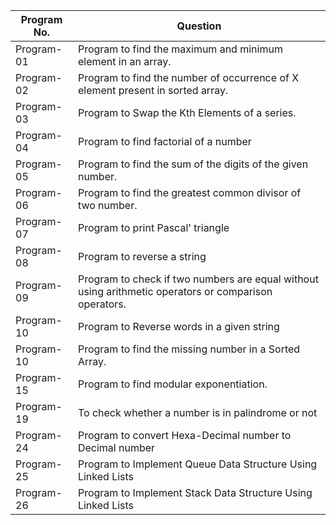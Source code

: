 | Program No.| Question |
| ------- | ------ |
| Program-01 | Program to find the maximum and minimum element in an array.  |
| Program-02 | Program to find the number of occurrence of X element present in sorted array.  |
| Program-03 | Program to Swap the Kth Elements of a series. |
| Program-04 | Program to find factorial of a number |
| Program-05 | Program to find the sum of the digits of the given number. |
| Program-06 | Program to find the greatest common divisor of two number. |
| Program-07 | Program to print Pascal' triangle |
| Program-08 | Program to reverse a string |
| Program-09 | Program to check if two numbers are equal without using arithmetic operators or comparison operators.
| Program-10 | Program to Reverse words in a given string
| Program-10 | Program to find the missing number in  a Sorted Array.
| Program-15 | Program to find modular exponentiation.
| Program-19| To check whether a number is in palindrome or not
| Program-24 | Program to convert Hexa-Decimal number to Decimal number 
| Program-25 | Program to Implement Queue Data Structure Using Linked Lists
| Program-26 | Program to Implement Stack Data Structure Using Linked Lists

